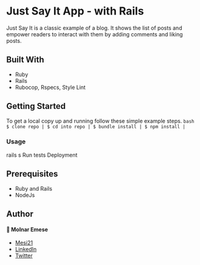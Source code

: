 # Just Say It App - with Rails
Just Say It is a classic example of a blog. It shows the list of posts and empower readers to interact with them by adding comments and liking posts.

## Built With
- Ruby
- Rails
- Rubocop, Rspecs, Style Lint

## Getting Started
To get a local copy up and running follow these simple example steps.
``bash
$ clone repo |
$ cd into repo |
$ bundle install |
$ npm install |
``

### Usage
rails s
Run tests
Deployment

## Prerequisites
- Ruby and Rails
- NodeJs

## Author

#### :bust_in_silhouette: Molnar Emese 
  - [Mesi21](https://github.com/Mesi21)
  - [LinkedIn](https://www.linkedin.com/in/emesemesimolnar/)  
  - [Twitter](https://twitter.com/buksimesi21) 